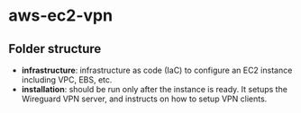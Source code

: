 # aws-ec2-vpn


## Folder structure

* **infrastructure**: infrastructure as code (IaC) to configure an EC2 instance including VPC, EBS, etc.
* **installation**: should be run only after the instance is ready. It setups the Wireguard VPN server, and instructs on how to setup VPN clients.
